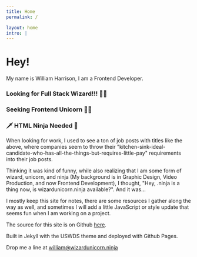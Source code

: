 ```yaml
---
title: Home
permalink: /

layout: home
intro: |
---
```


<h1>Hey!</h1>

My name is William Harrison, I am a Frontend Developer.

<h3>Looking for Full Stack Wizard!!! 🧙‍♂️</h3>

<h3>Seeking Frontend Unicorn 🦄🎉</h3>

<h3>🗡 HTML Ninja Needed 🖤</h3>

When looking for work, I used to see a ton of job posts with titles like the above, where companies seem to throw their "kitchen-sink-ideal-candidate-who-has-all-the-things-but-requires-little-pay" requirements into their job posts.

Thinking it was kind of funny, while also realizing that I am some form of wizard, unicorn, and ninja (My background is in Graphic Design, Video Production, and now Frontend Development), I thought, "Hey, .ninja is a thing now, is wizardunicorn.ninja available?". And it was...

I mostly keep this site for notes, there are some resources I gather along the way as well, and sometimes I will add a little JavaScript or style update that seems fun when I am working on a project.

The source for this site is on Github [here](https://github.com/thewmh/wizardunicorn.ninja).

Built in Jekyll with the USWDS theme and deployed with Github Pages.

Drop me a line at [william@wizardunicorn.ninja](mailto:william@wizardunicorn.ninja)
